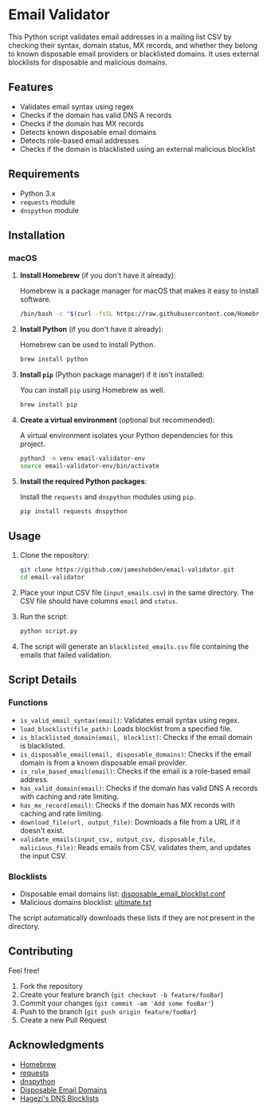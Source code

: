 # Email Validator

This Python script validates email addresses in a mailing list CSV by checking their syntax, domain status, MX records, and whether they belong to known disposable email providers or blacklisted domains. It uses external blocklists for disposable and malicious domains.

## Features

- Validates email syntax using regex
- Checks if the domain has valid DNS A records
- Checks if the domain has MX records
- Detects known disposable email domains
- Detects role-based email addresses
- Checks if the domain is blacklisted using an external malicious blocklist

## Requirements

- Python 3.x
- `requests` module
- `dnspython` module

## Installation

### macOS

1. **Install Homebrew** (if you don't have it already):

    Homebrew is a package manager for macOS that makes it easy to install software.

    ```sh
    /bin/bash -c "$(curl -fsSL https://raw.githubusercontent.com/Homebrew/install/HEAD/install.sh)"
    ```

2. **Install Python** (if you don't have it already):

    Homebrew can be used to install Python.

    ```sh
    brew install python
    ```

3. **Install `pip`** (Python package manager) if it isn't installed:

    You can install `pip` using Homebrew as well.

    ```sh
    brew install pip
    ```

4. **Create a virtual environment** (optional but recommended):

    A virtual environment isolates your Python dependencies for this project.

    ```sh
    python3 -m venv email-validator-env
    source email-validator-env/bin/activate
    ```

5. **Install the required Python packages**:

    Install the `requests` and `dnspython` modules using `pip`.

    ```sh
    pip install requests dnspython
    ```

## Usage

1. Clone the repository:

    ```sh
    git clone https://github.com/jameshobden/email-validator.git
    cd email-validator
    ```

2. Place your input CSV file (`input_emails.csv`) in the same directory. The CSV file should have columns `email` and `status`.

3. Run the script:

    ```sh
    python script.py
    ```

4. The script will generate an `blacklisted_emails.csv` file containing the emails that failed validation.

## Script Details

### Functions

- `is_valid_email_syntax(email)`: Validates email syntax using regex.
- `load_blocklist(file_path)`: Loads blocklist from a specified file.
- `is_blacklisted_domain(email, blocklist)`: Checks if the email domain is blacklisted.
- `is_disposable_email(email, disposable_domains)`: Checks if the email domain is from a known disposable email provider.
- `is_role_based_email(email)`: Checks if the email is a role-based email address.
- `has_valid_domain(email)`: Checks if the domain has valid DNS A records with caching and rate limiting.
- `has_mx_record(email)`: Checks if the domain has MX records with caching and rate limiting.
- `download_file(url, output_file)`: Downloads a file from a URL if it doesn't exist.
- `validate_emails(input_csv, output_csv, disposable_file, malicious_file)`: Reads emails from CSV, validates them, and updates the input CSV.

### Blocklists

- Disposable email domains list: [disposable_email_blocklist.conf](https://github.com/disposable-email-domains/disposable-email-domains/blob/master/disposable_email_blocklist.conf)
- Malicious domains blocklist: [ultimate.txt](https://cdn.jsdelivr.net/gh/hagezi/dns-blocklists@latest/domains/ultimate.txt)

The script automatically downloads these lists if they are not present in the directory.

## Contributing

Feel free!

1. Fork the repository
2. Create your feature branch (`git checkout -b feature/fooBar`)
3. Commit your changes (`git commit -am 'Add some fooBar'`)
4. Push to the branch (`git push origin feature/fooBar`)
5. Create a new Pull Request

## Acknowledgments

- [Homebrew](https://brew.sh/)
- [requests](https://docs.python-requests.org/en/latest/)
- [dnspython](http://www.dnspython.org/)
- [Disposable Email Domains](https://github.com/disposable-email-domains/disposable-email-domains)
- [Hagezi's DNS Blocklists](https://github.com/hagezi/dns-blocklists)

